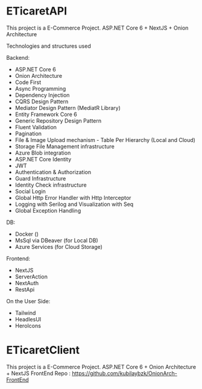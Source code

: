 # ETicaretAPI
This project is a E-Commerce Project. ASP.NET Core 6 + NextJS + Onion Architecture

Technologies and structures used

Backend:
- ASP.NET Core 6
- Onion Architecture
- Code First
- Async Programming
- Dependency Injection
- CQRS Design Pattern
- Mediator Design Pattern (MediatR Library)
- Entity Framework Core 6
- Generic Repository Design Pattern
- Fluent Validation
- Pagination
- File & Image Upload mechanism - Table Per Hierarchy (Local and Cloud)
- Storage File Management infrastructure
- Azure Blob integration
- ASP.NET Core Identity
- JWT
- Authentication & Authorization
- Guard Infrastructure
- Identity Check infrastructure
- Social Login
- Global Http Error Handler with Http Interceptor
- Logging with Serilog and Visualization with Seq
- Global Exception Handling


DB:
- Docker ()
- MsSql via DBeaver (for Local DB)
- Azure Services (for Cloud Storage)

Frontend:
- NextJS
- ServerAction
- NextAuth
- RestApi


On the User Side:
- Tailwind
- HeadlesUI
- HeroIcons


# ETicaretClient
This project is a E-Commerce Project. ASP.NET Core 6 + Onion Architecture +  NextJS 
FrontEnd Repo : https://github.com/kubilaybzk/OnionArch-FrontEnd



